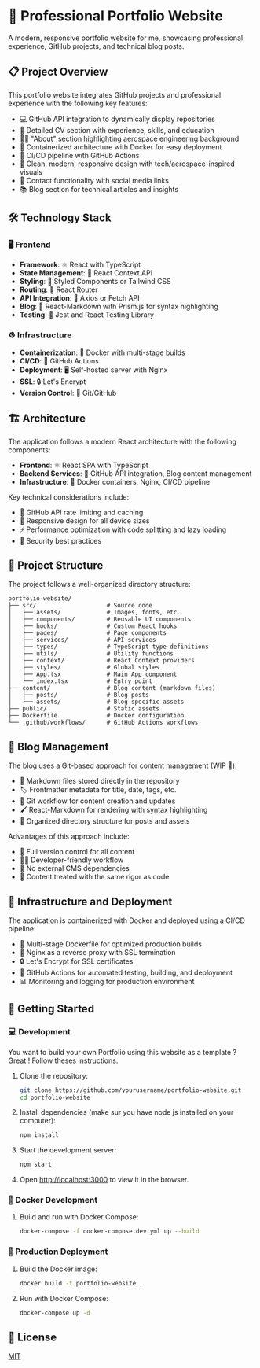# 🚀 Professional Portfolio Website

A modern, responsive portfolio website for me, showcasing professional experience, GitHub projects, and technical blog posts.

## 📋 Project Overview

This portfolio website integrates GitHub projects and professional experience with the following key features:

- 💻 GitHub API integration to dynamically display repositories
- 📝 Detailed CV section with experience, skills, and education
- 🧑‍🚀 "About" section highlighting aerospace engineering background
- 🐳 Containerized architecture with Docker for easy deployment
- 🔄 CI/CD pipeline with GitHub Actions
- 🎨 Clean, modern, responsive design with tech/aerospace-inspired visuals
- 📱 Contact functionality with social media links
- 📚 Blog section for technical articles and insights

## 🛠️ Technology Stack

### 🖥️ Frontend
- **Framework**: ⚛️ React with TypeScript
- **State Management**: 🔄 React Context API
- **Styling**: 💅 Styled Components or Tailwind CSS
- **Routing**: 🧭 React Router
- **API Integration**: 📡 Axios or Fetch API
- **Blog**: 📝 React-Markdown with Prism.js for syntax highlighting
- **Testing**: 🧪 Jest and React Testing Library

### ⚙️ Infrastructure
- **Containerization**: 🐳 Docker with multi-stage builds
- **CI/CD**: 🔄 GitHub Actions
- **Deployment**: 🖥️ Self-hosted server with Nginx
- **SSL**: 🔒 Let's Encrypt
- **Version Control**: 📂 Git/GitHub

## 🏗️ Architecture

The application follows a modern React architecture with the following components:

- **Frontend**: ⚛️ React SPA with TypeScript
- **Backend Services**: 📡 GitHub API integration, Blog content management
- **Infrastructure**: 🐳 Docker containers, Nginx, CI/CD pipeline

Key technical considerations include:
- 🚦 GitHub API rate limiting and caching
- 📱 Responsive design for all device sizes
- ⚡ Performance optimization with code splitting and lazy loading
- 🔐 Security best practices

## 📁 Project Structure

The project follows a well-organized directory structure:

```
portfolio-website/
├── src/                    # Source code
│   ├── assets/             # Images, fonts, etc.
│   ├── components/         # Reusable UI components
│   ├── hooks/              # Custom React hooks
│   ├── pages/              # Page components
│   ├── services/           # API services
│   ├── types/              # TypeScript type definitions
│   ├── utils/              # Utility functions
│   ├── context/            # React Context providers
│   ├── styles/             # Global styles
│   ├── App.tsx             # Main App component
│   └── index.tsx           # Entry point
├── content/                # Blog content (markdown files)
│   ├── posts/              # Blog posts
│   └── assets/             # Blog-specific assets
├── public/                 # Static assets
├── Dockerfile              # Docker configuration
└── .github/workflows/      # GitHub Actions workflows
```

## 📝 Blog Management

The blog uses a Git-based approach for content management (WIP 🚧):

- 📄 Markdown files stored directly in the repository
- 🏷️ Frontmatter metadata for title, date, tags, etc.
- 🔄 Git workflow for content creation and updates
- 🖌️ React-Markdown for rendering with syntax highlighting
- 📂 Organized directory structure for posts and assets

Advantages of this approach include:
- 📜 Full version control for all content
- 👨‍💻 Developer-friendly workflow
- 🔌 No external CMS dependencies
- 🧰 Content treated with the same rigor as code

## 🚢 Infrastructure and Deployment

The application is containerized with Docker and deployed using a CI/CD pipeline:

- 🐳 Multi-stage Dockerfile for optimized production builds
- 🔄 Nginx as a reverse proxy with SSL termination
- 🔒 Let's Encrypt for SSL certificates
- 🔄 GitHub Actions for automated testing, building, and deployment
- 📊 Monitoring and logging for production environment

## 🚦 Getting Started

### 💻 Development

You want to build your own Portfolio using this website as a template ? Great ! 
Follow theses instructions.

1. Clone the repository:
   ```bash
   git clone https://github.com/yourusername/portfolio-website.git
   cd portfolio-website
   ```

2. Install dependencies (make sur you have node js installed on your computer):
   ```bash
   npm install
   ```

3. Start the development server:
   ```bash
   npm start
   ```

4. Open [http://localhost:3000](http://localhost:3000) to view it in the browser.

### 🐳 Docker Development

1. Build and run with Docker Compose:
   ```bash
   docker-compose -f docker-compose.dev.yml up --build
   ```

### 🚀 Production Deployment

1. Build the Docker image:
   ```bash
   docker build -t portfolio-website .
   ```

2. Run with Docker Compose:
   ```bash
   docker-compose up -d
   ```

## 📄 License

[MIT](LICENSE)

